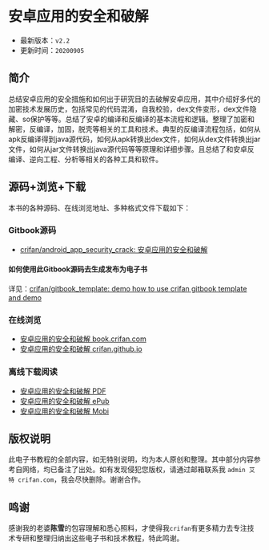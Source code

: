 # 安卓应用的安全和破解

* 最新版本：`v2.2`
* 更新时间：`20200905`

## 简介

总结安卓应用的安全措施和如何出于研究目的去破解安卓应用，其中介绍好多代的加密技术发展历史，包括常见的代码混淆，自我校验，dex文件变形，dex文件隐藏、so保护等等。总结了安卓的编译和反编译的基本流程和逻辑。整理了加密和解密，反编译，加固，脱壳等相关的工具和技术。典型的反编译流程包括，如何从apk反编译得到java源代码，如何从apk转换出dex文件，如何从dex文件转换出jar文件，如何从jar文件转换出java源代码等等原理和详细步骤。且总结了和安卓反编译、逆向工程、分析等相关的各种工具和软件。

## 源码+浏览+下载

本书的各种源码、在线浏览地址、多种格式文件下载如下：

### Gitbook源码

* [crifan/android_app_security_crack: 安卓应用的安全和破解](https://github.com/crifan/android_app_security_crack)

#### 如何使用此Gitbook源码去生成发布为电子书

详见：[crifan/gitbook_template: demo how to use crifan gitbook template and demo](https://github.com/crifan/gitbook_template)

### 在线浏览

* [安卓应用的安全和破解 book.crifan.com](http://book.crifan.com/books/android_app_security_crack/website)
* [安卓应用的安全和破解 crifan.github.io](https://crifan.github.io/android_app_security_crack/website)

### 离线下载阅读

* [安卓应用的安全和破解 PDF](http://book.crifan.com/books/android_app_security_crack/pdf/android_app_security_crack.pdf)
* [安卓应用的安全和破解 ePub](http://book.crifan.com/books/android_app_security_crack/epub/android_app_security_crack.epub)
* [安卓应用的安全和破解 Mobi](http://book.crifan.com/books/android_app_security_crack/mobi/android_app_security_crack.mobi)

## 版权说明

此电子书教程的全部内容，如无特别说明，均为本人原创和整理。其中部分内容参考自网络，均已备注了出处。如有发现侵犯您版权，请通过邮箱联系我 `admin 艾特 crifan.com`，我会尽快删除。谢谢合作。

## 鸣谢

感谢我的老婆**陈雪**的包容理解和悉心照料，才使得我`crifan`有更多精力去专注技术专研和整理归纳出这些电子书和技术教程，特此鸣谢。
